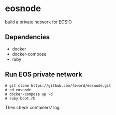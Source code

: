 # eosnode

build a private network for EOSIO

## Dependencies

* docker
* docker-compose
* ruby

## Run EOS private network

```
# git clone https://github.com/fsword/eosnode.git
# cd eosnode
# docker-compose up -d
# ruby boot.rb
```

Then check containers' log.
